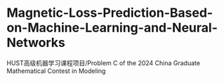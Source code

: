 # Magnetic-Loss-Prediction-Based-on-Machine-Learning-and-Neural-Networks
HUST高级机器学习课程项目/Problem C of the 2024 China Graduate Mathematical Contest in Modeling
